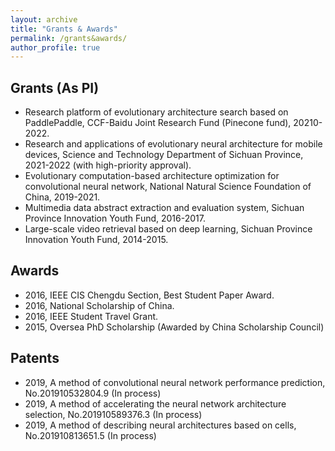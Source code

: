 ```yaml
---
layout: archive
title: "Grants & Awards"
permalink: /grants&awards/
author_profile: true
---
```


## Grants (As PI)
* Research platform of evolutionary architecture search based on PaddlePaddle, CCF-Baidu Joint Research Fund (Pinecone fund), 20210-2022.
* Research and applications of evolutionary neural architecture for mobile devices, Science and Technology Department of Sichuan Province, 2021-2022 (with high-priority approval).
* Evolutionary computation-based architecture optimization for convolutional neural network, National Natural Science Foundation of China, 2019-2021.
* Multimedia data abstract extraction and evaluation system, Sichuan Province Innovation Youth Fund, 2016-2017.
* Large-scale video retrieval based on deep learning, Sichuan Province Innovation Youth Fund, 2014-2015.

## Awards
* 2016, IEEE CIS Chengdu Section, Best Student Paper Award.
* 2016, National Scholarship of China.
* 2016, IEEE Student Travel Grant.
* 2015, Oversea PhD Scholarship (Awarded by China Scholarship Council)

## Patents
* 2019, A method of convolutional neural network performance prediction, No.201910532804.9 (In process)
* 2019, A method of accelerating the neural network architecture selection, No.201910589376.3 (In process)
* 2019, A method of describing neural architectures based on cells, No.201910813651.5 (In process)
